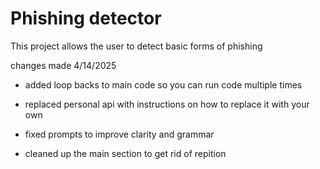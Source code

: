 # Phishing detector
This project  allows the user to detect basic forms of phishing

changes made 4/14/2025

* added loop backs to main code so you can run code multiple times

* replaced personal api with instructions on how to replace it with your own

* fixed prompts to improve clarity and grammar

* cleaned up the main section to get rid of repition 
